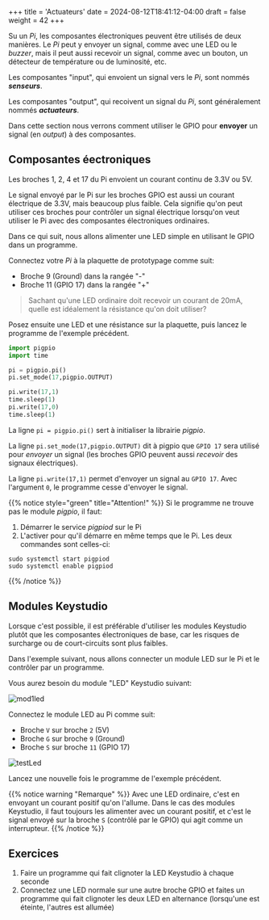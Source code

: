 +++
title = 'Actuateurs'
date = 2024-08-12T18:41:12-04:00
draft = false
weight = 42
+++

Su un _Pi_, les composantes électroniques peuvent être utilisés de deux manières. Le *Pi* peut y envoyer un signal, comme avec une LED ou le *buzzer*, mais il peut aussi recevoir un signal, comme avec un bouton, un détecteur de température ou de luminosité, etc.

Les composantes "input", qui envoient un signal vers le *Pi*, sont nommés ***senseurs***.

Les composantes "output", qui recoivent un signal du *Pi*, sont généralement nommés ***actuateurs***.

Dans cette section nous verrons comment utiliser le GPIO pour **envoyer** un signal (en _output_) à des composantes.

## Composantes éectroniques
Les broches 1, 2, 4 et 17 du Pi envoient un courant continu de 3.3V ou 5V. 

Le signal envoyé par le Pi sur les broches GPIO est aussi un courant électrique de 3.3V, mais beaucoup plus faible. Cela signifie qu'on peut utiliser ces broches pour contrôler un signal électrique lorsqu'on veut utiliser le Pi avec des composantes électroniques ordinaires.

Dans ce qui suit, nous allons alimenter une LED simple en utilisant le GPIO dans un programme.

Connectez votre _Pi_ à la plaquette de prototypage comme suit:
+ Broche 9 (Ground) dans la rangée "-"
+ Broche 11 (GPIO 17) dans la rangée "+"

> Sachant qu'une LED ordinaire doit recevoir un courant de 20mA, quelle est idéalement la résistance qu'on doit utiliser?

Posez ensuite une LED et une résistance sur la plaquette, puis lancez le programme de l'exemple précédent.

```python
import pigpio
import time

pi = pigpio.pi()
pi.set_mode(17,pigpio.OUTPUT)

pi.write(17,1)
time.sleep(1)
pi.write(17,0)
time.sleep(1)
```


La ligne `pi = pigpio.pi()` sert à initialiser la librairie *pigpio*.

La ligne `pi.set_mode(17,pigpio.OUTPUT)` dit à pigpio que `GPIO 17` sera utilisé pour *envoyer* un signal (les broches GPIO peuvent aussi *recevoir* des signaux électriques).

La ligne `pi.write(17,1)` permet d'envoyer un signal au `GPIO 17`. Avec l'argument `0`, le programme cesse d'envoyer le signal.

<!-- J'ai du faire sudo systemctl start pigpiod -->
<!-- OT: Il faut aussi faire 'enable' comme dans https://cegepmv.github.io/420-314/prep/config/index.html#_pigpio_-->

{{% notice style="green" title="Attention!" %}}
Si le programme ne trouve pas le module _pigpio_, il faut:
1. Démarrer le service _pigpiod_ sur le Pi
2. L'activer pour qu'il démarre en même temps que le Pi.
Les deux commandes sont celles-ci:
```
sudo systemctl start pigpiod
sudo systemctl enable pigpiod
```
{{% /notice %}}

## Modules Keystudio
Lorsque c'est possible, il est préférable d'utiliser les modules Keystudio plutôt que les composantes électroniques de base, car les risques de surcharge ou de court-circuits sont plus faibles.

Dans l'exemple suivant, nous allons connecter un module LED sur le Pi et le contrôler par un programme. 

Vous aurez besoin du module "LED" Keystudio suivant:

![mod1led](/420-314/images/mod1led.png?width=200px) 

Connectez le module LED au Pi comme suit:
+ Broche `V` sur broche `2` (5V)
+ Broche `G` sur broche `9` (Ground)
+ Broche `S` sur broche `11` (GPIO 17)

![testLed](/420-314/images/outputExo1.png)

Lancez une nouvelle fois le programme de l'exemple précédent.

{{% notice warning "Remarque" %}}
Avec une LED ordinaire, c'est en envoyant un courant positif qu'on l'allume. Dans le cas des modules Keystudio, il faut toujours les alimenter avec un courant positif, et c'est le signal envoyé sur la broche `S` (contrôlé par le GPIO) qui agit comme un interrupteur.
{{% /notice %}}

## Exercices
1. Faire un programme qui fait clignoter la LED Keystudio à chaque seconde
2. Connectez une LED normale sur une autre broche GPIO et faites un programme qui fait clignoter les deux LED en alternance (lorsqu'une est éteinte, l'autres est allumée)